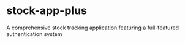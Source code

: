 # stock-app-plus
A comprehensive stock tracking application featuring a full-featured authentication system
